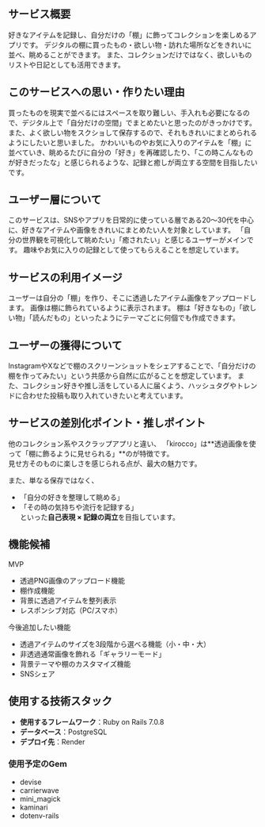 ## サービス概要
好きなアイテムを記録し、自分だけの「棚」に飾ってコレクションを楽しめるアプリです。
デジタルの棚に買ったもの・欲しい物・訪れた場所などをきれいに並べ、眺めることができます。
また、コレクションだけではなく、欲しいものリストや日記としても活用できます。

## このサービスへの思い・作りたい理由
買ったものを現実で並べるにはスペースを取り難しい、手入れも必要になるので、デジタル上で「自分だけの空間」でまとめたいと思ったのがきっかけです。
また、よく欲しい物をスクショして保存するので、それもきれいにまとめられるようにしたいと思いました。
かわいいものやお気に入りのアイテムを「棚」に並べていき、眺めるたびに自分の「好き」を再確認したり、「この時こんなものが好きだったな」と感じられるような、記録と癒しが両立する空間を目指したいです。

## ユーザー層について
このサービスは、SNSやアプリを日常的に使っている層である20〜30代を中心に、好きなアイテムや画像をきれいにまとめたい人を対象としています。
「自分の世界観を可視化して眺めたい」「癒されたい」と感じるユーザーがメインです。
趣味やお気に入りの記録として使ってもらえることを想定しています。

## サービスの利用イメージ
ユーザーは自分の「棚」を作り、そこに透過したアイテム画像をアップロードします。
画像は棚に飾られているように表示されます。
棚は「好きなもの」「欲しい物」「読んだもの」といったようにテーマごとに何個でも作成できます。

## ユーザーの獲得について
InstagramやXなどで棚のスクリーンショットをシェアすることで、「自分だけの棚を作ってみたい」という共感から自然に広がることを想定しています。
また、コレクション好きや推し活をしている人に届くよう、ハッシュタグやトレンドに合わせた投稿も取り入れていきたいと考えています。

## サービスの差別化ポイント・推しポイント
他のコレクション系やスクラップアプリと違い、  「kirocco」は**透過画像を使って「棚に飾るように見せられる」**のが特徴です。  
見せ方そのものに楽しさを感じられる点が、最大の魅力です。  

また、単なる保存ではなく、  
- 「自分の好きを整理して眺める」  
- 「その時の気持ちや流行を記録する」  
といった**自己表現 × 記録の両立**を目指しています。  

## 機能候補
MVP
- 透過PNG画像のアップロード機能
- 棚作成機能
- 背景に透過アイテムを整列表示
- レスポンシブ対応（PC/スマホ）

今後追加したい機能
- 透過アイテムのサイズを3段階から選べる機能（小・中・大）
- 非透過通常画像を飾れる「ギャラリーモード」
- 背景テーマや棚のカスタマイズ機能
- SNSシェア

## 使用する技術スタック
- **使用するフレームワーク**：Ruby on Rails 7.0.8  
- **データベース**：PostgreSQL  
- **デプロイ先**：Render  

### 使用予定のGem
- devise
- carrierwave
- mini_magick
- kaminari  
- dotenv-rails